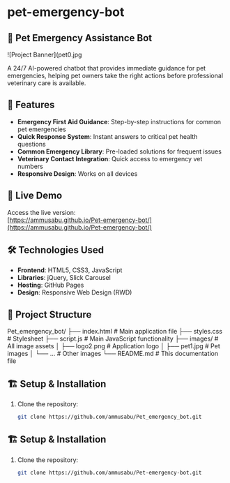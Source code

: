 # pet-emergency-bot
## 🐾 Pet Emergency Assistance Bot

![Project Banner](pet0.jpg <!-- Add a banner image if available -->

A 24/7 AI-powered chatbot that provides immediate guidance for pet emergencies, helping pet owners take the right actions before professional veterinary care is available.

## 🌟 Features

- **Emergency First Aid Guidance**: Step-by-step instructions for common pet emergencies
- **Quick Response System**: Instant answers to critical pet health questions
- **Common Emergency Library**: Pre-loaded solutions for frequent issues
- **Veterinary Contact Integration**: Quick access to emergency vet numbers
- **Responsive Design**: Works on all devices

## 🚀 Live Demo

Access the live version:  
[https://ammusabu.github.io/Pet-emergency-bot/](https://ammusabu.github.io/Pet-emergency-bot/)

## 🛠️ Technologies Used

- **Frontend**: HTML5, CSS3, JavaScript
- **Libraries**: jQuery, Slick Carousel
- **Hosting**: GitHub Pages
- **Design**: Responsive Web Design (RWD)

## 📁 Project Structure
Pet_emergency_bot/
├── index.html # Main application file
├── styles.css # Stylesheet
├── script.js # Main JavaScript functionality
├── images/ # All image assets
│ ├── logo2.png # Application logo
│ ├── pet1.jpg # Pet images
│ └── ... # Other images
└── README.md # This documentation file


## 🏗️ Setup & Installation

1. Clone the repository:
   ```bash
   git clone https://github.com/ammusabu/Pet_emergency_bot.git


## 🏗️ Setup & Installation

1. Clone the repository:
   ```bash
   git clone https://github.com/ammusabu/Pet-emergency-bot.git
